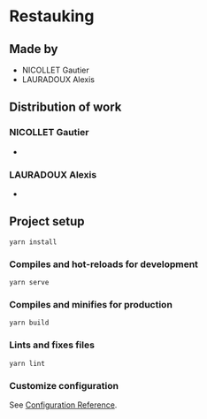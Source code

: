 # Restauking
## Made by
- NICOLLET Gautier
- LAURADOUX Alexis
## Distribution of work
### NICOLLET Gautier
-
### LAURADOUX Alexis
-

## Project setup
```
yarn install
```

### Compiles and hot-reloads for development
```
yarn serve
```

### Compiles and minifies for production
```
yarn build
```

### Lints and fixes files
```
yarn lint
```

### Customize configuration
See [Configuration Reference](https://cli.vuejs.org/config/).
